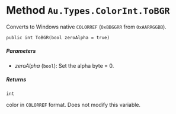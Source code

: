 # Method `Au.Types.ColorInt.ToBGR`

Converts to Windows native `COLORREF` (`0xBBGGRR` from `0xAARRGGBB`).

```
public int ToBGR(bool zeroAlpha = true)
```

##### Parameters

- *zeroAlpha*  (`bool`):
    Set the alpha byte = 0.

##### Returns

`int`

color in `COLORREF` format. Does not modify this variable.